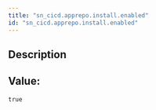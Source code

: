 ```yaml
---
title: "sn_cicd.apprepo.install.enabled"
id: "sn_cicd.apprepo.install.enabled"
---
```

## Description



## Value: 
```
true
```